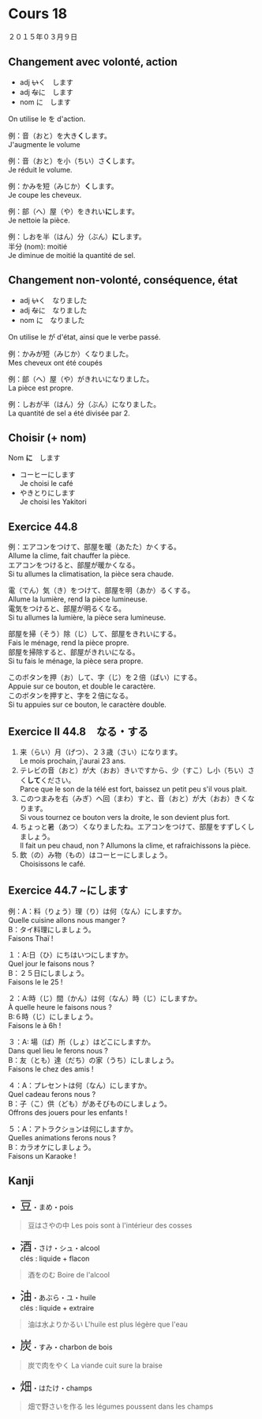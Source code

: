 Cours 18
==========

２０１５年０３月９日

Changement avec volonté, action
-------------------

* adj <strike>い</strike>く　します
* adj <strike>な</strike>に　します
* nom に　します

On utilise le を d'action.

例：音（おと）を大き**く**します。     
J'augmente le volume

例：音（おと）を小（ちい）さ**く**します。    
Je réduit le volume.

例：かみを短（みじか）**く**します。    
Je coupe les cheveux.

例：部（へ）屋（や）をきれい**に**します。     
Je nettoie la pièce.

例：しおを半（はん）分（ぶん）**に**します。     
半分 (nom): moitié     
Je diminue de moitié la quantité de sel.

Changement non-volonté, conséquence, état
-------------------------


* adj <strike>い</strike>く　なりました
* adj <strike>な</strike>に　なりました
* nom に　なりました

On utilise le が d'état, ainsi que le verbe passé.

例：かみが短（みじか）くなりました。    
Mes cheveux ont été coupés

例：部（へ）屋（や）がきれいになりました。   
La pièce est propre.

例：しおが半（はん）分（ぶん）になりました。    
La quantité de sel a été divisée par 2.

Choisir (+ nom)
---------------------

Nom **に**　します

* コーヒーにします    
Je choisi le café
* やきとりにします    
Je choisi les Yakitori

Exercice 44.8
----------------

例：エアコンをつけて、部屋を暖（あたた）かくする。    
Allume la clime, fait chauffer la pièce.    
エアコンをつけると、部屋が暖かくなる。    
Si tu allumes la climatisation, la pièce sera chaude.

電（でん）気（き）をつけて、部屋を明（あか）るくする。    
Allume la lumière, rend la pièce lumineuse.     
電気をつけると、部屋が明るくなる。     
Si tu allumes la lumière, la pièce sera lumineuse.


部屋を掃（そう）除（じ）して、部屋をきれいにする。    
Fais le ménage, rend la pièce propre.    
部屋を掃除すると、部屋がきれいになる。     
Si tu fais le ménage, la pièce sera propre.

このボタンを押（お）して、字（じ）を２倍（ばい）にする。    
Appuie sur ce bouton, et double le caractère.    
このボタンを押すと、字を２倍になる。    
Si tu appuies sur ce bouton, le caractère double.

Exercice II 44.8　なる・する
------------------

1. 来（らい）月（げつ）、２３歳（さい）になります。      
Le mois prochain, j'aurai 23 ans.
2. テレビの音（おと）が大（おお）きいですから、少（すこ）し小（ちい）さく**して**ください。     
Parce que le son de la télé est fort, baissez un petit peu s'il vous plait.
3. このつまみを右（みぎ）へ回（まわ）すと、音（おと）が大（おお）きくなります。     
Si vous tournez ce bouton vers la droite, le son devient plus fort.
4. ちょっと暑（あつ）くなりましたね。エアコンをつけて、部屋をすずしくしましょう。   
Il fait un peu chaud, non ? Allumons la clime, et rafraichissons la pièce.
5. 飲（の）み物（もの）はコーヒーにしましょう。    
Choisissons le café.

Exercice 44.7 ~にします
--------------------

例：A：料（りょう）理（り）は何（なん）にしますか。           
Quelle cuisine allons nous manger ?     
B：タイ料理にしましょう。       
Faisons Thaï !

１：A:日（ひ）にちはいつにしますか。      
Quel jour le faisons nous ?    
B：２５日にしましょう。    
Faisons le le 25 !

２：A:時（じ）間（かん）は何（なん）時（じ）にしますか。           
À quelle heure le faisons nous ?   
B:６時（じ）にしましょう。     
Faisons le à 6h !

３：A: 場（ば）所（しょ）はどこにしますか。     
Dans quel lieu le ferons nous ?    
B：友（とも）達（だち）の家（うち）にしましょう。    
Faisons le chez des amis !

４：A：プレセントは何（なん）にしますか。    
Quel cadeau ferons nous ?    
B：子（こ）供（ども）があそびものにしましょう。    
Offrons des jouers pour les enfants !

５：A：アトラクションは何にしますか。     
Quelles animations ferons nous ?    
B：カラオケにしましょう。    
Faisons un Karaoke !

Kanji
---

* <font size="+2">豆</font>・まめ・pois
>豆はさやの中  Les pois sont à l'intérieur des cosses  
* <font size="+2">酒</font>・さけ・シュ・alcool  
clés : liquide + flacon
>酒をのむ  Boire de l'alcool  
* <font size="+2">油</font>・あぶら・ユ・huile  
clés : liquide + extraire
>油は水よりかるい  L'huile est plus légère que l'eau
* <font size="+2">炭</font>・すみ・charbon de bois
>炭で肉をやく  La viande cuit sure la braise
* <font size="+2">畑</font>・はたけ・champs
>畑で野さいを作る  les légumes poussent dans les champs


